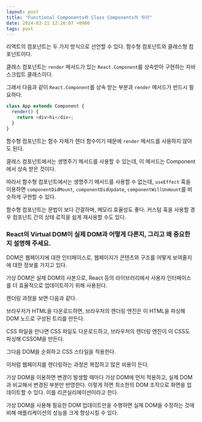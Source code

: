 ```yaml
---
layout: post
title: "Functional Components와 Class Components의 차이"
date: 2024-03-21 12:28:07 +0900
tags: post
---
```


리액트의 컴포넌트는 두 가지 방식으로 선언할 수 있다. 함수형 컴포넌트와 클래스형 컴포넌트이다.

클래스 컴포넌트는 `render` 메서드가 있는 `React.Component`를 상속받아 구현하는 자바스크립트 클래스이다.

그래서 다음과 같이 `React.Component`를 상속 받는 부분과 `render` 메서드가 반드시 필요하다.

```js
class App extends Component {
  render() {
    return <div>hi</div>;
  }
}
```

함수형 컴포넌트는 함수 자체가 렌더 함수이기 때문에 `render` 메서드를 사용하지 않아도 된다.

클래스 컴포넌트에서는 생명주기 메서드를 사용할 수 있는데, 이 메서드는 Component에서 상속 받은 것이다.

따라서 함수형 컴포넌트에서는 생명주기 메서드를 사용할 수 없는데, `useEffect` 훅을 이용하면 `componentDidMount`, `componentDidUpdate`, `componentWillUnmount`를 비슷하게 구현할 수 있다.

함수형 컴포넌트는 문법이 보다 간결하며, 메모리 효율성도 좋다. 커스텀 훅을 사용할 경우 컴포넌트 간의 상태 로직을 쉽게 재사용할 수도 있다.

### React의 Virtual DOM이 실제 DOM과 어떻게 다른지, 그리고 왜 중요한지 설명해 주세요.

DOM은 웹페이지에 대한 인터페이스로, 웹페이지가 콘텐츠와 구조를 어떻게 보여줄지에 대한 정보를 가지고 있다.

가상 DOM은 실제 DOM의 사본으로, React 등의 라이브러리에서 사용자 인터페이스를 더 효율적으로 업데이트하기 위해 사용된다.

렌더링 과정을 보면 다음과 같다.

브라우저가 HTML을 다운로드하면, 브라우저의 렌더링 엔진은 이 HTML을 파싱해 DOM 노드로 구성된 트리를 만든다.

CSS 파일을 만나면 CSS 파일도 다운로드하고, 브라우저의 렌더링 엔진이 이 CSS도 파싱해 CSSOM을 만든다.

그다음 DOM을 순회하고 CSS 스타일을 적용한다.

이처럼 웹페이지를 렌더링하는 과정은 복잡하고 많은 비용이 든다.

가상 DOM을 이용하면 변경이 발생할 때마다 가상 DOM에 먼저 적용하고, 실제 DOM과 비교해서 변경된 부분만 반영한다. 이렇게 하면 최소한의 DOM 조작으로 화면을 업데이트할 수 있다. 이를 리콘실리에이션이라고 한다.

가상 DOM을 사용해 필요한 DOM 업데이트만을 수행하면 실제 DOM을 수정하는 것에 비해 애플리케이션의 성능을 크게 향상시킬 수 있다.
